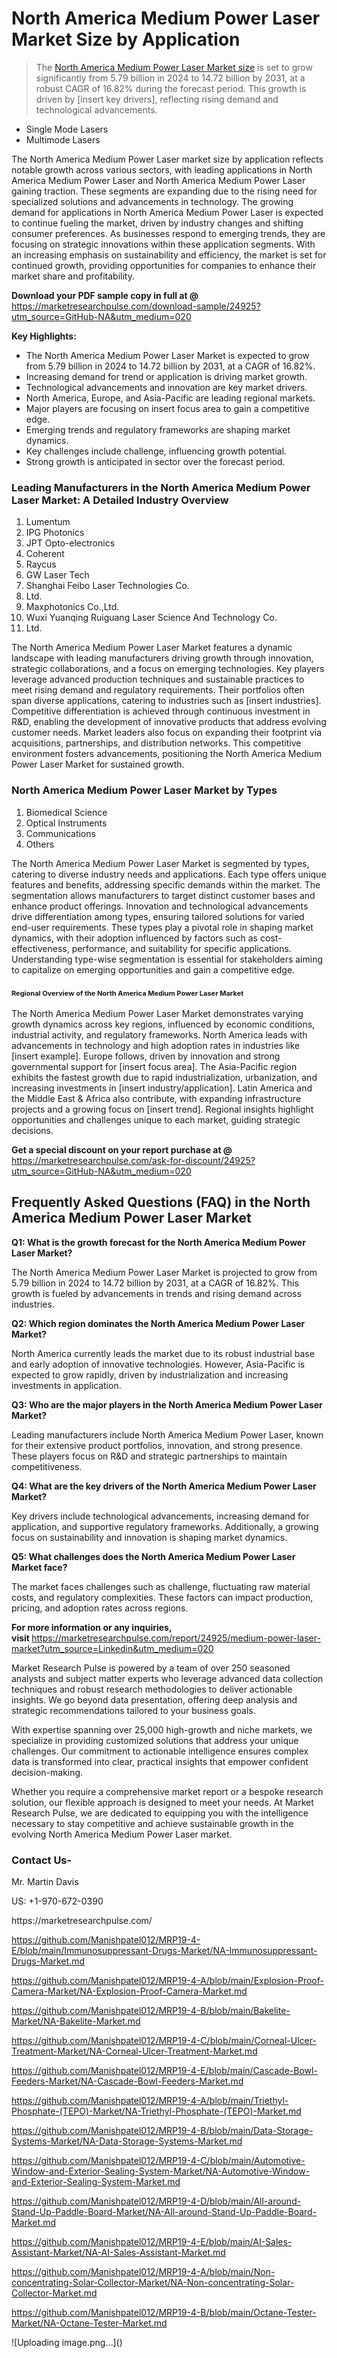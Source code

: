 <h1>North America Medium Power Laser Market&nbsp;Size by Application</h1><blockquote><p>The <a href="https://marketresearchpulse.com/download-sample/24925?utm_source=GitHub-NA&amp;utm_medium=020">North America Medium Power Laser Market size</a> is set to grow significantly from 5.79 billion in 2024 to 14.72 billion by 2031, at a robust CAGR of 16.82% during the forecast period. This growth is driven by [insert key drivers], reflecting rising demand and technological advancements.</p></blockquote><ul><li>Single Mode Lasers<li> Multimode Lasers</li></ul><p>The North America Medium Power Laser market size by application reflects notable growth across various sectors, with leading applications in North America Medium Power Laser and North America Medium Power Laser gaining traction. These segments are expanding due to the rising need for specialized solutions and advancements in technology. The growing demand for applications in North America Medium Power Laser is expected to continue fueling the market, driven by industry changes and shifting consumer preferences. As businesses respond to emerging trends, they are focusing on strategic innovations within these application segments. With an increasing emphasis on sustainability and efficiency, the market is set for continued growth, providing opportunities for companies to enhance their market share and profitability.</p><p><strong>Download your PDF sample copy in full at @ </strong><a href="https://marketresearchpulse.com/download-sample/24925?utm_source=GitHub-NA&amp;utm_medium=020">https://marketresearchpulse.com/download-sample/24925?utm_source=GitHub-NA&amp;utm_medium=020</a></p><p><strong>Key Highlights: </strong></p><ul><li>The North America Medium Power Laser Market is expected to grow from 5.79 billion in 2024 to 14.72 billion by 2031, at a CAGR of 16.82%.</li><li>Increasing demand for trend or application is driving market growth.</li><li>Technological advancements and innovation are key market drivers.</li><li>North America, Europe, and Asia-Pacific are leading regional markets.</li><li>Major players are focusing on insert focus area to gain a competitive edge.</li><li>Emerging trends and regulatory frameworks are shaping market dynamics.</li><li>Key challenges include challenge, influencing growth potential.</li><li>Strong growth is anticipated in sector over the forecast period.</li></ul><h3>Leading Manufacturers in the North America Medium Power Laser Market: A Detailed Industry Overview</h3><ol><li>Lumentum</li><li>IPG Photonics</li><li>JPT Opto-electronics</li><li>Coherent</li><li>Raycus</li><li>GW Laser Tech</li><li>Shanghai Feibo Laser Technologies Co.</li><li>Ltd.</li><li>Maxphotonics Co.,Ltd.</li><li>Wuxi Yuanqing Ruiguang Laser Science And Technology Co.</li><li>Ltd.</li></ol><div class="flex max-w-full flex-col flex-grow"><div class="min-h-8 text-message flex w-full flex-col items-end gap-2 whitespace-normal break-words [.text-message+&amp;]:mt-5" dir="auto" data-message-author-role="assistant" data-message-id="fd8432e4-4910-450d-b182-61b7bfb0a01f" data-message-model-slug="gpt-4o"><div class="flex w-full flex-col gap-1 empty:hidden first:pt-[3px]"><div class="markdown prose w-full break-words dark:prose-invert light"><p>The North America Medium Power Laser Market features a dynamic landscape with leading manufacturers driving growth through innovation, strategic collaborations, and a focus on emerging technologies. Key players leverage advanced production techniques and sustainable practices to meet rising demand and regulatory requirements. Their portfolios often span diverse applications, catering to industries such as [insert industries]. Competitive differentiation is achieved through continuous investment in R&amp;D, enabling the development of innovative products that address evolving customer needs. Market leaders also focus on expanding their footprint via acquisitions, partnerships, and distribution networks. This competitive environment fosters advancements, positioning the North America Medium Power Laser Market for sustained growth.</p></div></div></div></div><h3>North America Medium Power Laser Market by Types</h3><ol><li>Biomedical Science<li> Optical Instruments<li> Communications<li> Others</li></ol><div class="flex max-w-full flex-col flex-grow"><div class="min-h-8 text-message flex w-full flex-col items-end gap-2 whitespace-normal break-words [.text-message+&amp;]:mt-5" dir="auto" data-message-author-role="assistant" data-message-id="084470be-0bb7-4664-bddf-5156b4f41249" data-message-model-slug="gpt-4o-mini"><div class="flex w-full flex-col gap-1 empty:hidden first:pt-[3px]"><div class="markdown prose w-full break-words dark:prose-invert light"><p>The North America Medium Power Laser Market is segmented by types, catering to diverse industry needs and applications. Each type offers unique features and benefits, addressing specific demands within the market. The segmentation allows manufacturers to target distinct customer bases and enhance product offerings. Innovation and technological advancements drive differentiation among types, ensuring tailored solutions for varied end-user requirements. These types play a pivotal role in shaping market dynamics, with their adoption influenced by factors such as cost-effectiveness, performance, and suitability for specific applications. Understanding type-wise segmentation is essential for stakeholders aiming to capitalize on emerging opportunities and gain a competitive edge.</p></div></div></div></div><h3><span style="font-size: 11px;">Regional Overview of the North America Medium Power Laser Market</span></h3><div class="flex max-w-full flex-col flex-grow"><div class="min-h-8 text-message flex w-full flex-col items-end gap-2 whitespace-normal break-words [.text-message+&amp;]:mt-5" dir="auto" data-message-author-role="assistant" data-message-id="e9038762-ce64-4e30-91c9-9bd413514231" data-message-model-slug="gpt-4o-mini"><div class="flex w-full flex-col gap-1 empty:hidden first:pt-[3px]"><div class="markdown prose w-full break-words dark:prose-invert light"><p>The North America Medium Power Laser Market demonstrates varying growth dynamics across key regions, influenced by economic conditions, industrial activity, and regulatory frameworks. North America leads with advancements in technology and high adoption rates in industries like [insert example]. Europe follows, driven by innovation and strong governmental support for [insert focus area]. The Asia-Pacific region exhibits the fastest growth due to rapid industrialization, urbanization, and increasing investments in [insert industry/application]. Latin America and the Middle East &amp; Africa also contribute, with expanding infrastructure projects and a growing focus on [insert trend]. Regional insights highlight opportunities and challenges unique to each market, guiding strategic decisions.</p></div></div></div></div><p><strong>Get a special discount on your report purchase at @ </strong><a href="https://marketresearchpulse.com/ask-for-discount/24925?utm_source=GitHub-NA&amp;utm_medium=020">https://marketresearchpulse.com/ask-for-discount/24925?utm_source=GitHub-NA&amp;utm_medium=020</a></p><h2>Frequently Asked Questions (FAQ) in the North America Medium Power Laser Market</h2><p><strong>Q1: What is the growth forecast for the North America Medium Power Laser Market?</strong></p><p>The North America Medium Power Laser Market is projected to grow from 5.79 billion in 2024 to 14.72 billion by 2031, at a CAGR of 16.82%. This growth is fueled by advancements in trends and rising demand across industries.</p><p><strong>Q2: Which region dominates the North America Medium Power Laser Market?</strong></p><p>North America currently leads the market due to its robust industrial base and early adoption of innovative technologies. However, Asia-Pacific is expected to grow rapidly, driven by industrialization and increasing investments in application.</p><p><strong>Q3: Who are the major players in the North America Medium Power Laser Market?</strong></p><p>Leading manufacturers include North America Medium Power Laser, known for their extensive product portfolios, innovation, and strong presence. These players focus on R&amp;D and strategic partnerships to maintain competitiveness.</p><p><strong>Q4: What are the key drivers of the North America Medium Power Laser Market?</strong></p><p>Key drivers include technological advancements, increasing demand for application, and supportive regulatory frameworks. Additionally, a growing focus on sustainability and innovation is shaping market dynamics.</p><p><strong>Q5: What challenges does the North America Medium Power Laser Market face?</strong></p><p>The market faces challenges such as challenge, fluctuating raw material costs, and regulatory complexities. These factors can impact production, pricing, and adoption rates across regions.</p><p><strong>For more information or any inquiries, visit&nbsp;</strong><a href="https://marketresearchpulse.com/report/24925/medium-power-laser-market?utm_source=Linkedin&utm_medium=020">https://marketresearchpulse.com/report/24925/medium-power-laser-market?utm_source=Linkedin&utm_medium=020</a></p><p>Market Research Pulse is powered by a team of over 250 seasoned analysts and subject matter experts who leverage advanced data collection techniques and robust research methodologies to deliver actionable insights. We go beyond data presentation, offering deep analysis and strategic recommendations tailored to your business goals.</p><p>With expertise spanning over 25,000 high-growth and niche markets, we specialize in providing customized solutions that address your unique challenges. Our commitment to actionable intelligence ensures complex data is transformed into clear, practical insights that empower confident decision-making.</p><p>Whether you require a comprehensive market report or a bespoke research solution, our flexible approach is designed to meet your needs. At Market Research Pulse, we are dedicated to equipping you with the intelligence necessary to stay competitive and achieve sustainable growth in the evolving North America Medium Power Laser market.</p><h3><strong>Contact Us-</strong></h3><p>Mr. Martin Davis</p><p>US: +1-970-672-0390</p><p>https://marketresearchpulse.com/</p><p><a href="https://github.com/Manishpatel012/MRP19-4-E/blob/main/Immunosuppressant-Drugs-Market/NA-Immunosuppressant-Drugs-Market.md">https://github.com/Manishpatel012/MRP19-4-E/blob/main/Immunosuppressant-Drugs-Market/NA-Immunosuppressant-Drugs-Market.md</a></p><p><a href="https://github.com/Manishpatel012/MRP19-4-A/blob/main/Explosion-Proof-Camera-Market/NA-Explosion-Proof-Camera-Market.md">https://github.com/Manishpatel012/MRP19-4-A/blob/main/Explosion-Proof-Camera-Market/NA-Explosion-Proof-Camera-Market.md</a></p><p><a href="https://github.com/Manishpatel012/MRP19-4-B/blob/main/Bakelite-Market/NA-Bakelite-Market.md">https://github.com/Manishpatel012/MRP19-4-B/blob/main/Bakelite-Market/NA-Bakelite-Market.md</a></p><p><a href="https://github.com/Manishpatel012/MRP19-4-C/blob/main/Corneal-Ulcer-Treatment-Market/NA-Corneal-Ulcer-Treatment-Market.md">https://github.com/Manishpatel012/MRP19-4-C/blob/main/Corneal-Ulcer-Treatment-Market/NA-Corneal-Ulcer-Treatment-Market.md</a></p><p><a href="https://github.com/Manishpatel012/MRP19-4-E/blob/main/Cascade-Bowl-Feeders-Market/NA-Cascade-Bowl-Feeders-Market.md">https://github.com/Manishpatel012/MRP19-4-E/blob/main/Cascade-Bowl-Feeders-Market/NA-Cascade-Bowl-Feeders-Market.md</a></p><p><a href="https://github.com/Manishpatel012/MRP19-4-A/blob/main/Triethyl-Phosphate-(TEPO)-Market/NA-Triethyl-Phosphate-(TEPO)-Market.md">https://github.com/Manishpatel012/MRP19-4-A/blob/main/Triethyl-Phosphate-(TEPO)-Market/NA-Triethyl-Phosphate-(TEPO)-Market.md</a></p><p><a href="https://github.com/Manishpatel012/MRP19-4-B/blob/main/Data-Storage-Systems-Market/NA-Data-Storage-Systems-Market.md">https://github.com/Manishpatel012/MRP19-4-B/blob/main/Data-Storage-Systems-Market/NA-Data-Storage-Systems-Market.md</a></p><p><a href="https://github.com/Manishpatel012/MRP19-4-C/blob/main/Automotive-Window-and-Exterior-Sealing-System-Market/NA-Automotive-Window-and-Exterior-Sealing-System-Market.md">https://github.com/Manishpatel012/MRP19-4-C/blob/main/Automotive-Window-and-Exterior-Sealing-System-Market/NA-Automotive-Window-and-Exterior-Sealing-System-Market.md</a></p><p><a href="https://github.com/Manishpatel012/MRP19-4-D/blob/main/All-around-Stand-Up-Paddle-Board-Market/NA-All-around-Stand-Up-Paddle-Board-Market.md">https://github.com/Manishpatel012/MRP19-4-D/blob/main/All-around-Stand-Up-Paddle-Board-Market/NA-All-around-Stand-Up-Paddle-Board-Market.md</a></p><p><a href="https://github.com/Manishpatel012/MRP19-4-E/blob/main/AI-Sales-Assistant-Market/NA-AI-Sales-Assistant-Market.md">https://github.com/Manishpatel012/MRP19-4-E/blob/main/AI-Sales-Assistant-Market/NA-AI-Sales-Assistant-Market.md</a></p><p><a href="https://github.com/Manishpatel012/MRP19-4-A/blob/main/Non-concentrating-Solar-Collector-Market/NA-Non-concentrating-Solar-Collector-Market.md">https://github.com/Manishpatel012/MRP19-4-A/blob/main/Non-concentrating-Solar-Collector-Market/NA-Non-concentrating-Solar-Collector-Market.md</a></p><p><a href="https://github.com/Manishpatel012/MRP19-4-B/blob/main/Octane-Tester-Market/NA-Octane-Tester-Market.md">https://github.com/Manishpatel012/MRP19-4-B/blob/main/Octane-Tester-Market/NA-Octane-Tester-Market.md</a></p>
![Uploading image.png…]()
